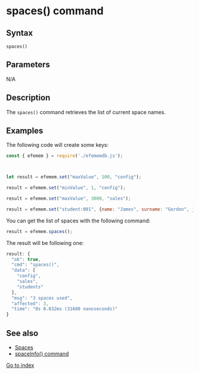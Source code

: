 # spaces() command

## **Syntax** 

`spaces()`



## **Parameters**

N/A



## **Description**

The `spaces()` command retrieves the list of current space names.



## **Examples**

The following code will create some keys:

```javascript
const { efemem } = require('./efememdb.js');



let result = efemem.set("maxValue", 100, "config");

result = efemem.set("minValue", 1, "config");

result = efemem.set("maxValue", 3000, "sales");

result = efemem.set("student:001", {name: "James", surname: "Gordon", job: "Police inspector"}, "students");
```



You can get the list of spaces with the following command:

```javascript
result = efemem.spaces();
```



The result will be following one:

```javascript
result: {
  "ok": true,
  "cmd": "spaces()",
  "data": [
    "config",
    "sales",
    "students"
  ],
  "msg": "3 spaces used",
  "affected": 3,
  "time": "0s 0.032ms (31600 nanoseconds)"
}
```



## See also

- [Spaces](spaces.md)
- [spaceInfo() command](command-spaceInfo.md)



[Go to index](index.md)